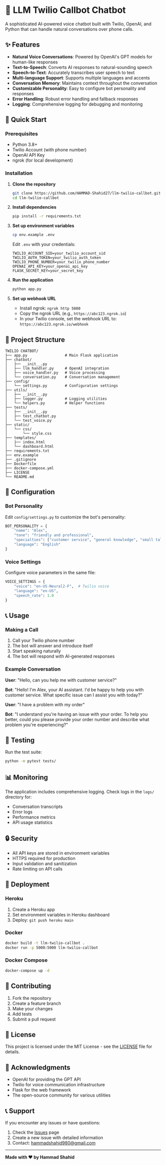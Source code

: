 # 🤖 LLM Twilio Callbot Chatbot

A sophisticated AI-powered voice chatbot built with Twilio, OpenAI, and Python that can handle natural conversations over phone calls.

## ✨ Features

- **Natural Voice Conversations**: Powered by OpenAI's GPT models for human-like responses
- **Text-to-Speech**: Converts AI responses to natural-sounding speech
- **Speech-to-Text**: Accurately transcribes user speech to text
- **Multi-language Support**: Supports multiple languages and accents
- **Conversation Memory**: Maintains context throughout the conversation
- **Customizable Personality**: Easy to configure bot personality and responses
- **Error Handling**: Robust error handling and fallback responses
- **Logging**: Comprehensive logging for debugging and monitoring

## 🚀 Quick Start

### Prerequisites

- Python 3.8+
- Twilio Account (with phone number)
- OpenAI API Key
- ngrok (for local development)

### Installation

1. **Clone the repository**
   ```bash
   git clone https://github.com/HAMMAD-Shahid27/llm-twilio-callbot.git
   cd llm-twilio-callbot
   ```

2. **Install dependencies**
   ```bash
   pip install -r requirements.txt
   ```

3. **Set up environment variables**
   ```bash
   cp env.example .env
   ```
   
   Edit `.env` with your credentials:
   ```env
   TWILIO_ACCOUNT_SID=your_twilio_account_sid
   TWILIO_AUTH_TOKEN=your_twilio_auth_token
   TWILIO_PHONE_NUMBER=your_twilio_phone_number
   OPENAI_API_KEY=your_openai_api_key
   FLASK_SECRET_KEY=your_secret_key
   ```

4. **Run the application**
   ```bash
   python app.py
   ```

5. **Set up webhook URL**
   - Install ngrok: `ngrok http 5000`
   - Copy the ngrok URL (e.g., `https://abc123.ngrok.io`)
   - In your Twilio console, set the webhook URL to: `https://abc123.ngrok.io/webhook`

## 📁 Project Structure

```
TWILIO CHATBOT/
├── app.py                 # Main Flask application
├── chatbot/
│   ├── __init__.py
│   ├── llm_handler.py     # OpenAI integration
│   ├── voice_handler.py   # Voice processing
│   └── conversation.py    # Conversation management
├── config/
│   └── settings.py        # Configuration settings
├── utils/
│   ├── __init__.py
│   ├── logger.py          # Logging utilities
│   └── helpers.py         # Helper functions
├── tests/
│   ├── __init__.py
│   ├── test_chatbot.py
│   └── test_voice.py
├── static/
│   └── css/
│       └── style.css
├── templates/
│   ├── index.html
│   └── dashboard.html
├── requirements.txt
├── env.example
├── .gitignore
├── Dockerfile
├── docker-compose.yml
├── LICENSE
└── README.md
```

## 🔧 Configuration

### Bot Personality

Edit `config/settings.py` to customize the bot's personality:

```python
BOT_PERSONALITY = {
    "name": "Alex",
    "tone": "friendly and professional",
    "specialties": ["customer service", "general knowledge", "small talk"],
    "language": "English"
}
```

### Voice Settings

Configure voice parameters in the same file:

```python
VOICE_SETTINGS = {
    "voice": "en-US-Neural2-F",  # Twilio voice
    "language": "en-US",
    "speech_rate": 1.0
}
```

## 📞 Usage

### Making a Call

1. Call your Twilio phone number
2. The bot will answer and introduce itself
3. Start speaking naturally
4. The bot will respond with AI-generated responses

### Example Conversation

**User**: "Hello, can you help me with customer service?"

**Bot**: "Hello! I'm Alex, your AI assistant. I'd be happy to help you with customer service. What specific issue can I assist you with today?"

**User**: "I have a problem with my order"

**Bot**: "I understand you're having an issue with your order. To help you better, could you please provide your order number and describe what problem you're experiencing?"

## 🧪 Testing

Run the test suite:

```bash
python -m pytest tests/
```

## 📊 Monitoring

The application includes comprehensive logging. Check logs in the `logs/` directory for:

- Conversation transcripts
- Error logs
- Performance metrics
- API usage statistics

## 🔒 Security

- All API keys are stored in environment variables
- HTTPS required for production
- Input validation and sanitization
- Rate limiting on API calls

## 🚀 Deployment

### Heroku

1. Create a Heroku app
2. Set environment variables in Heroku dashboard
3. Deploy: `git push heroku main`

### Docker

```bash
docker build -t llm-twilio-callbot .
docker run -p 5000:5000 llm-twilio-callbot
```

### Docker Compose

```bash
docker-compose up -d
```

## 🤝 Contributing

1. Fork the repository
2. Create a feature branch
3. Make your changes
4. Add tests
5. Submit a pull request

## 📝 License

This project is licensed under the MIT License - see the [LICENSE](LICENSE) file for details.

## 🙏 Acknowledgments

- OpenAI for providing the GPT API
- Twilio for voice communication infrastructure
- Flask for the web framework
- The open-source community for various utilities

## 📞 Support

If you encounter any issues or have questions:

1. Check the [Issues](https://github.com/HAMMAD-Shahid27/llm-twilio-callbot/issues) page
2. Create a new issue with detailed information
3. Contact: hammadshahid980@gmail.com

---


**Made with ❤️ by Hammad Shahid** 
